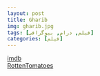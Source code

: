 ```yaml
---
layout: post
title: Gharib
img: gharib.jpg
tags: [فیلم, درام, بیوگرافی]
categories: [فیلم]
---
```


[imdb](https://www.imdb.com/title/tt27371711/reference/)  
[RottenTomatoes](https://www.imdb.com/title/tt27371711/reference/)